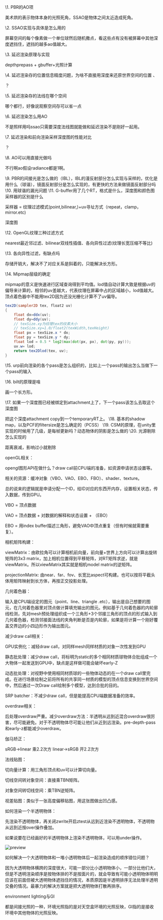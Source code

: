 

\1. PBR的AO项 

美术烘的表示物体本身的光照死角，SSAO是物体之间太近造成死角。

 \2. SSAO实现与具体是怎么用的 

屏幕空间的每个像素做一个单位球然后随机撒点，看这些点有没有被屏幕中其他深度遮挡住，遮挡的越多ao值越大。

 \3. 延迟渲染原理与实现 

depthprepass + gbuffer+光照计算

 \4. 延迟渲染存的位置信息精度问题，为啥不直接用深度来还原世界空间的位置 、

？

 \5. 延迟渲染存的法线在哪个空间 

哪个都行，好像说观察空间存可以省一点

 \6. 延迟渲染怎么用AO 

不是照样用吗ssao只需要深度法线图就能做和延迟渲染不是刚好一起用。

 \7. 延迟渲染和前向渲染采样深度图的性能对比 

？

 \8. AO可以用直接光做吗 

不行啊ao假设radiance都是1啊。

 \9. PBR的间接光是怎么做的（IBL），IBL的漫反射部分怎么实现与采样的，优化是用什么（球谐），镜面反射部分是怎么实现的，有更快的方法来做镜面反射部分吗 
 \10. 用球谐的漏光问题 
 \11. G-buffer用了几个RT，格式是什么，深度图和颜色图采样器的区别是什么 

采样器 = 纹理过滤模式(point,bilinear,)+uv寻址方式（repeat，clamp，mirror.etc)

深度图

 \12. OpenGL纹理三种过滤方式 

nearest最近邻过滤、bilinear双线性插值、各向异性过滤(纹理长宽压缩不等比)

 \13. 各向异性过滤，有缺点吗 

存储开销大，解决不了对应关系是斜着的，只能解决长方形。

 \14. Mipmap层级的确定 

mipmap的意义是快速进行区域查询得到平均值。lod值自动计算大致是根据uv的偏导来计算的，相邻的uv差越大，代表纹理在屏幕中占的区域越小，lod值越大。顶点着色器中不能用tex2D因为还没光栅化计算不了uv偏导。

```glsl
tex2D(sampler2D tex, float2 uv)
{
	float dx=ddx(uv);
	float dy=ddy(uv);
	// texSize.xy为纹理tex的纹素大小
	// texSize.xy=1.0/float2(texWidth,texHeight)
    float px = texSize.x * dx;
    float py = texSize.y * dy;
    float lod = 0.5 * log2(max(dot(px, px), dot(py, py)));
    uv.w= lod;
    return tex2Dlod(tex, uv);
}

```

 \15. urp前向渲染的各个pass是怎么组织的，比如上一个pass的输出怎么当做下一个pass的输入 



\16. bilt的原理是啥 

画一个长方形。

 \17. 如果一个深度图已经被绑定到attachment上了，下一个pass该怎么去取这个深度图

把这个深度attachment copy到一个temporaryRT上。 
 \18. 基本的shadow map，以及PCF的filtersize是怎么确定的（PCSS） 
 \19. CSM的原理，在unity里实现的时候用了几级，是每帧更新吗？动态物体的阴影是怎么做的 
 \20. 光源剔除怎么实现的 

距离衰减，影响过小就剔除



openGL相关：

opengl图形API在做什么？draw call前CPU端的准备，如资源申请状态设置等。

相关的资源：缓冲对象（VBO、VAO、EBO、FBO）、shader、texture。

总的说来的逻辑就是申请分配一个ID，给ID对应的东西开内存，设置相关状态，传入数据，传到GPU。

VBO = 顶点数据

VAO = 顶点数据 + 对数据的解释和状态设置 + （EBO）

EBO = 用index buffer描述三角形，避免VAO中顶点重复（但有时候就需要重复）。

相机矩阵构建：

viewMatrix：由欧拉角可以计算相机前向量，前向量+世界上方向可以计算出旋转矩阵的3x3 matrix，加上相机位置得到平移矩阵，对RT矩阵求逆，就是viewMatrix。所以viewMatrix其实就是相机model matrix的逆矩阵。

projectionMatrix:  由near、far、fov、长宽比aspect可构建。也可以按将平截头体用矩阵映射到长方体，再按正交投影处理。

几何着色器：

输入是CPU端设定的图元（point、line、triangle .etc），输出是自己想要的图元，在几何着色器里对顶点做计算填充输出的图元。例如基于几何着色器的内轮廓线检测，先对mesh预处理组织成一个三角形+3个邻接三角形的顶点的形式输入到几何着色器，检测邻接面法线的夹角判断是否是内轮廓，如果是将计算一个刚好覆盖交界边的小四边形作为输出图元。



减少draw call相关：

GPU实例化：减轻draw call，对同样mesh同样材质的对象一次性发到GPU

静态批处理：减少draw call，将标明为static的多个相同材质球物体合批组成一个大物体一起发送到GPU中，缺点是这样做可能会破坏early-Z

动态批处理：对视野中使用相同材质球的一些物体动态的在一个draw call里完成。在进行场景绘制之前将所有的共享同一材质的模型的顶点信息变换到世界空间中，然后通过一次Draw call绘制多个模型，达到合批的目的。

SRP batcher：不减少draw call，但是能提高CPU端数据准备的效率。



overdraw相关：

后处理overdraw严重。减少overdraw方法：半透明从远到近混合overdraw很厉害，尽可能避免。对于不透明物体尽可能让他们从近到远渲染。pre-depth-pass和early-z都能减少overdraw。



伽马矫正：

sRGB->linear 乘2.2次方 linear->sRGB 开2.2次方

法线贴图：

切向量计算：用三角形顶点和uv可以计算切向量。

切线空间转对象空间：直接乘TBN矩阵。

对象空间转切线空间：乘TBN逆矩阵。

视差贴图：类似于一张高度偏移贴图，用这张图做出凹凸感。



如何渲染一个半透明物体：

先渲染不透明物体，再关闭zwrite开启ztest从远到近渲染不透明物体，不透明物从远到近按over操作叠加。

如果说要在已经画好的半透明物体上渲染不透明物体，可以用under操作。

![preview](https://pic4.zhimg.com/v2-9549ddbc09a020dbbe6c4dd4795cdd73_r.jpg)

如何解决一个大透明物体和一堆小透明物体后一起渲染造成的顺序错位问题？

因为大透明物体横跨的深度很大，可能一部分比小透明物体小，一部分比他们大，但是不透明渲染顺序是按物体排的不是按面片的，就会导致有可能小透明物体明明应该在前面但被大透明物体遮挡住的情况，本质原因是半透明排序无法处理半透明交叠的情况。最暴力的解决方案就是把大透明物体打散再排序。

environment lighting与GI

都是间接光照的一种，环境光照指的是对天空盒环境的光照反映，GI指的是接收环境中其他物体的光照反映。